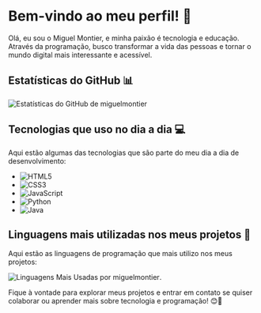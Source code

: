 # Bem-vindo ao meu perfil! 👋

Olá, eu sou o Miguel Montier, e minha paixão é tecnologia e educação. Através da programação, busco transformar a vida das pessoas e tornar o mundo digital mais interessante e acessível.

## Estatísticas do GitHub 📊

![Estatísticas do GitHub de miguelmontier](https://github-readme-stats.vercel.app/api?username=miguelmontier&show_icons=true&theme=dracula&count_private=true)

## Tecnologias que uso no dia a dia 💻

Aqui estão algumas das tecnologias que são parte do meu dia a dia de desenvolvimento:

- ![HTML5](https://img.shields.io/badge/HTML5-E34F26?style=for-the-badge&logo=html5&logoColor=white)
- ![CSS3](https://img.shields.io/badge/CSS3-1572B6?style=for-the-badge&logo=css3&logoColor=white)
- ![JavaScript](https://img.shields.io/badge/JavaScript-323330?style=for-the-badge&logo=javascript&logoColor=F7DF1E)
- ![Python](https://img.shields.io/badge/Python-14354C?style=for-the-badge&logo=python&logoColor=white)
- ![Java](https://img.shields.io/badge/Java-ED8B00?style=for-the-badge&logo=openjdk&logoColor=white)

## Linguagens mais utilizadas nos meus projetos 📝

Aqui estão as linguagens de programação que mais utilizo nos meus projetos:

![Linguagens Mais Usadas por miguelmontier](https://github-readme-stats.vercel.app/api/top-langs/?username=miguelmontier&theme=blue-green).

Fique à vontade para explorar meus projetos e entrar em contato se quiser colaborar ou aprender mais sobre tecnologia e programação! 😊🚀
